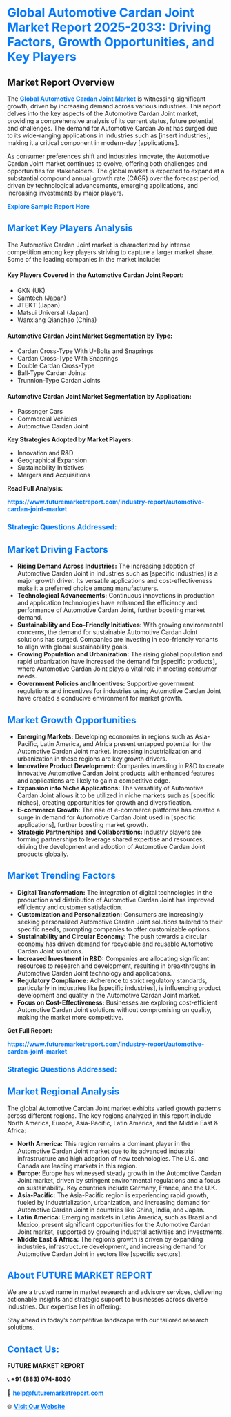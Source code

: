 <h1 style="color: #007BFF;">Global Automotive Cardan Joint Market Report 2025-2033: Driving Factors, Growth Opportunities, and Key Players</h1>

<section id="overview">
<h2>Market Report Overview</h2>
<p>The <a href="https://www.futuremarketreport.com/industry-report/automotive-cardan-joint-market" style="color: #007BFF; text-decoration: none;"><strong>Global Automotive Cardan Joint Market</strong></a> is witnessing significant growth, driven by increasing demand across various industries. This report delves into the key aspects of the Automotive Cardan Joint market, providing a comprehensive analysis of its current status, future potential, and challenges. The demand for Automotive Cardan Joint has surged due to its wide-ranging applications in industries such as [insert industries], making it a critical component in modern-day [applications].</p>
<p>As consumer preferences shift and industries innovate, the Automotive Cardan Joint market continues to evolve, offering both challenges and opportunities for stakeholders. The global market is expected to expand at a substantial compound annual growth rate (CAGR) over the forecast period, driven by technological advancements, emerging applications, and increasing investments by major players.</p>
</section>

<section id="overview">
<p><a href="https://www.futuremarketreport.com/request-sample/reportId=126081" style="color: #007BFF; text-decoration: none;"><strong>Explore Sample Report Here</strong></a></p>
</section>

<section id="key-players">
<h2 style="color: #007BFF;">Market Key Players Analysis</h2>
<p>The Automotive Cardan Joint market is characterized by intense competition among key players striving to capture a larger market share. Some of the leading companies in the market include:</p>
<h4>Key Players Covered in the Automotive Cardan Joint Report:</h4>
<ul><li>GKN (UK)</li><li>Samtech (Japan)</li><li>JTEKT (Japan)</li><li>Matsui Universal (Japan)</li><li>Wanxiang Qianchao (China)</li></ul>
<h4>Automotive Cardan Joint Market Segmentation by Type:</h4>
<ul><li>Cardan Cross-Type With U-Bolts and Snaprings</li><li>Cardan Cross-Type With Snaprings</li><li>Double Cardan Cross-Type</li><li>Ball-Type Cardan Joints</li><li>Trunnion-Type Cardan Joints</li></ul>

<h4>Automotive Cardan Joint Market Segmentation by Application:</h4>
<ul><li>Passenger Cars</li><li>Commercial Vehicles</li><li>Automotive Cardan Joint</li></ul>
<p><strong>Key Strategies Adopted by Market Players:</strong></p>
<ul>
<li>Innovation and R&D</li>
<li>Geographical Expansion</li>
<li>Sustainability Initiatives</li>
<li>Mergers and Acquisitions</li>
</ul>
</section>

<section>
<p><strong>Read Full Analysis: </strong></p><a href="https://www.futuremarketreport.com/industry-report/automotive-cardan-joint-market" style="color: #007BFF; text-decoration: none;"><strong>https://www.futuremarketreport.com/industry-report/automotive-cardan-joint-market</strong></a>
<h3 style="color: #007BFF;">Strategic Questions Addressed:</h3>
</section>

<section id="driving-factors">
<h2 style="color: #007BFF;">Market Driving Factors</h2>
<ul>
<li><strong>Rising Demand Across Industries:</strong> The increasing adoption of Automotive Cardan Joint in industries such as [specific industries] is a major growth driver. Its versatile applications and cost-effectiveness make it a preferred choice among manufacturers.</li>
<li><strong>Technological Advancements:</strong> Continuous innovations in production and application technologies have enhanced the efficiency and performance of Automotive Cardan Joint, further boosting market demand.</li>
<li><strong>Sustainability and Eco-Friendly Initiatives:</strong> With growing environmental concerns, the demand for sustainable Automotive Cardan Joint solutions has surged. Companies are investing in eco-friendly variants to align with global sustainability goals.</li>
<li><strong>Growing Population and Urbanization:</strong> The rising global population and rapid urbanization have increased the demand for [specific products], where Automotive Cardan Joint plays a vital role in meeting consumer needs.</li>
<li><strong>Government Policies and Incentives:</strong> Supportive government regulations and incentives for industries using Automotive Cardan Joint have created a conducive environment for market growth.</li>
</ul>
</section>

<section id="growth-opportunities">
<h2 style="color: #007BFF;">Market Growth Opportunities</h2>
<ul>
<li><strong>Emerging Markets:</strong> Developing economies in regions such as Asia-Pacific, Latin America, and Africa present untapped potential for the Automotive Cardan Joint market. Increasing industrialization and urbanization in these regions are key growth drivers.</li>
<li><strong>Innovative Product Development:</strong> Companies investing in R&D to create innovative Automotive Cardan Joint products with enhanced features and applications are likely to gain a competitive edge.</li>
<li><strong>Expansion into Niche Applications:</strong> The versatility of Automotive Cardan Joint allows it to be utilized in niche markets such as [specific niches], creating opportunities for growth and diversification.</li>
<li><strong>E-commerce Growth:</strong> The rise of e-commerce platforms has created a surge in demand for Automotive Cardan Joint used in [specific applications], further boosting market growth.</li>
<li><strong>Strategic Partnerships and Collaborations:</strong> Industry players are forming partnerships to leverage shared expertise and resources, driving the development and adoption of Automotive Cardan Joint products globally.</li>
</ul>
</section>

<section id="trending-factors">
<h2 style="color: #007BFF;">Market Trending Factors</h2>
<ul>
<li><strong>Digital Transformation:</strong> The integration of digital technologies in the production and distribution of Automotive Cardan Joint has improved efficiency and customer satisfaction.</li>
<li><strong>Customization and Personalization:</strong> Consumers are increasingly seeking personalized Automotive Cardan Joint solutions tailored to their specific needs, prompting companies to offer customizable options.</li>
<li><strong>Sustainability and Circular Economy:</strong> The push towards a circular economy has driven demand for recyclable and reusable Automotive Cardan Joint solutions.</li>
<li><strong>Increased Investment in R&D:</strong> Companies are allocating significant resources to research and development, resulting in breakthroughs in Automotive Cardan Joint technology and applications.</li>
<li><strong>Regulatory Compliance:</strong> Adherence to strict regulatory standards, particularly in industries like [specific industries], is influencing product development and quality in the Automotive Cardan Joint market.</li>
<li><strong>Focus on Cost-Effectiveness:</strong> Businesses are exploring cost-efficient Automotive Cardan Joint solutions without compromising on quality, making the market more competitive.</li>
</ul>
</section>

<section>
<p><strong>Get Full Report: </strong></p><a href="https://www.futuremarketreport.com/industry-report/automotive-cardan-joint-market" style="color: #007BFF; text-decoration: none;"><strong>https://www.futuremarketreport.com/industry-report/automotive-cardan-joint-market</strong></a>
<h3 style="color: #007BFF;">Strategic Questions Addressed:</h3>
</section>


<section id="regional-analysis">
<h2 style="color: #007BFF;">Market Regional Analysis</h2>
<p>The global Automotive Cardan Joint market exhibits varied growth patterns across different regions. The key regions analyzed in this report include North America, Europe, Asia-Pacific, Latin America, and the Middle East & Africa:</p>
<ul>
<li><strong>North America:</strong> This region remains a dominant player in the Automotive Cardan Joint market due to its advanced industrial infrastructure and high adoption of new technologies. The U.S. and Canada are leading markets in this region.</li>
<li><strong>Europe:</strong> Europe has witnessed steady growth in the Automotive Cardan Joint market, driven by stringent environmental regulations and a focus on sustainability. Key countries include Germany, France, and the U.K.</li>
<li><strong>Asia-Pacific:</strong> The Asia-Pacific region is experiencing rapid growth, fueled by industrialization, urbanization, and increasing demand for Automotive Cardan Joint in countries like China, India, and Japan.</li>
<li><strong>Latin America:</strong> Emerging markets in Latin America, such as Brazil and Mexico, present significant opportunities for the Automotive Cardan Joint market, supported by growing industrial activities and investments.</li>
<li><strong>Middle East & Africa:</strong> The region’s growth is driven by expanding industries, infrastructure development, and increasing demand for Automotive Cardan Joint in sectors like [specific sectors].</li>
</ul>
</section>

<footer>
<h2 style="color: #007BFF;">About FUTURE MARKET REPORT</h2>
<p>We are a trusted name in market research and advisory services, delivering actionable insights and strategic support to businesses across diverse industries. Our expertise lies in offering:</p>

<p>Stay ahead in today’s competitive landscape with our tailored research solutions.</p>

<h2 style="color: #007BFF;">Contact Us:</h2>
<p><strong>FUTURE MARKET REPORT</strong></p>
<p>📞 <strong>+91 (883) 074-8030</strong></p>
<p>📧 <strong><a href="mailto:help@futuremarketreport.com" style="color: #007BFF;">help@futuremarketreport.com</a></strong></p>
<p>🌐 <strong><a href="https://www.futuremarketreport.com/" style="color: #007BFF;">Visit Our Website</a></strong></p>
</footer>